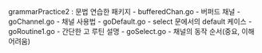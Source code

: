 grammarPractice2 : 문법 연습한 패키지
	- bufferedChan.go
		- 버퍼드 채널
	- goChannel.go
		- 채널 사용법
	- goDefault.go
		- select 문에서의 default 케이스
	- goRoutine1.go
		- 간단한 고 루틴 설명
	- goSelect.go
		- 채널의 동작 순서(중요, 이해 어려움)